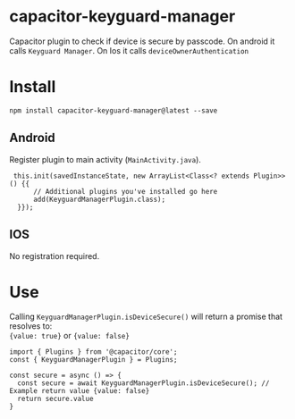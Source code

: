 # capacitor-keyguard-manager

Capacitor plugin to check if device is secure by passcode. On android it calls `Keyguard Manager`. On Ios it calls `deviceOwnerAuthentication`

# Install

`npm install capacitor-keyguard-manager@latest --save`

## Android

Register plugin to main activity (`MainActivity.java`).

```
 this.init(savedInstanceState, new ArrayList<Class<? extends Plugin>>() {{
      // Additional plugins you've installed go here
      add(KeyguardManagerPlugin.class);
  }});
```

## IOS

No registration required.

# Use

Calling `KeyguardManagerPlugin.isDeviceSecure()` will return a promise that resolves to: <br/>
`{value: true}` or `{value: false}`

```
import { Plugins } from '@capacitor/core';
const { KeyguardManagerPlugin } = Plugins;

const secure = async () => {
  const secure = await KeyguardManagerPlugin.isDeviceSecure(); // Example return value {value: false}
  return secure.value
}
```
